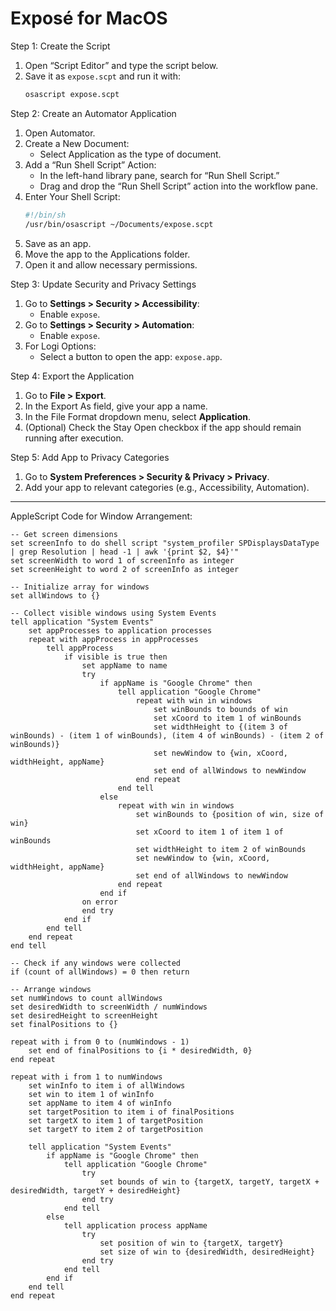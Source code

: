 # Exposé for MacOS

Step 1: Create the Script  
1. Open “Script Editor” and type the script below.  
2. Save it as `expose.scpt` and run it with:  
   ```bash
   osascript expose.scpt
   ```

Step 2: Create an Automator Application  
1. Open Automator.  
2. Create a New Document:  
   - Select Application as the type of document.  
3. Add a “Run Shell Script” Action:  
   - In the left-hand library pane, search for “Run Shell Script.”  
   - Drag and drop the “Run Shell Script” action into the workflow pane.  
4. Enter Your Shell Script:  
   ```bash
   #!/bin/sh
   /usr/bin/osascript ~/Documents/expose.scpt
   ```
5. Save as an app.  
6. Move the app to the Applications folder.  
7. Open it and allow necessary permissions.  

Step 3: Update Security and Privacy Settings  
1. Go to **Settings > Security > Accessibility**:  
   - Enable `expose`.  
2. Go to **Settings > Security > Automation**:  
   - Enable `expose`.  
3. For Logi Options:  
   - Select a button to open the app: `expose.app`.  

Step 4: Export the Application  
1. Go to **File > Export**.  
2. In the Export As field, give your app a name.  
3. In the File Format dropdown menu, select **Application**.  
4. (Optional) Check the Stay Open checkbox if the app should remain running after execution.  

Step 5: Add App to Privacy Categories  
1. Go to **System Preferences > Security & Privacy > Privacy**.  
2. Add your app to relevant categories (e.g., Accessibility, Automation).  

---

AppleScript Code for Window Arrangement:  

```applescript
-- Get screen dimensions
set screenInfo to do shell script "system_profiler SPDisplaysDataType | grep Resolution | head -1 | awk '{print $2, $4}'"
set screenWidth to word 1 of screenInfo as integer
set screenHeight to word 2 of screenInfo as integer

-- Initialize array for windows
set allWindows to {}

-- Collect visible windows using System Events
tell application "System Events"
    set appProcesses to application processes
    repeat with appProcess in appProcesses
        tell appProcess
            if visible is true then
                set appName to name
                try
                    if appName is "Google Chrome" then
                        tell application "Google Chrome"
                            repeat with win in windows
                                set winBounds to bounds of win
                                set xCoord to item 1 of winBounds
                                set widthHeight to {(item 3 of winBounds) - (item 1 of winBounds), (item 4 of winBounds) - (item 2 of winBounds)}
                                set newWindow to {win, xCoord, widthHeight, appName}
                                set end of allWindows to newWindow
                            end repeat
                        end tell
                    else
                        repeat with win in windows
                            set winBounds to {position of win, size of win}
                            set xCoord to item 1 of item 1 of winBounds
                            set widthHeight to item 2 of winBounds
                            set newWindow to {win, xCoord, widthHeight, appName}
                            set end of allWindows to newWindow
                        end repeat
                    end if
                on error
                end try
            end if
        end tell
    end repeat
end tell

-- Check if any windows were collected
if (count of allWindows) = 0 then return

-- Arrange windows
set numWindows to count allWindows
set desiredWidth to screenWidth / numWindows
set desiredHeight to screenHeight
set finalPositions to {}

repeat with i from 0 to (numWindows - 1)
    set end of finalPositions to {i * desiredWidth, 0}
end repeat

repeat with i from 1 to numWindows
    set winInfo to item i of allWindows
    set win to item 1 of winInfo
    set appName to item 4 of winInfo
    set targetPosition to item i of finalPositions
    set targetX to item 1 of targetPosition
    set targetY to item 2 of targetPosition
    
    tell application "System Events"
        if appName is "Google Chrome" then
            tell application "Google Chrome"
                try
                    set bounds of win to {targetX, targetY, targetX + desiredWidth, targetY + desiredHeight}
                end try
            end tell
        else
            tell application process appName
                try
                    set position of win to {targetX, targetY}
                    set size of win to {desiredWidth, desiredHeight}
                end try
            end tell
        end if
    end tell
end repeat
```